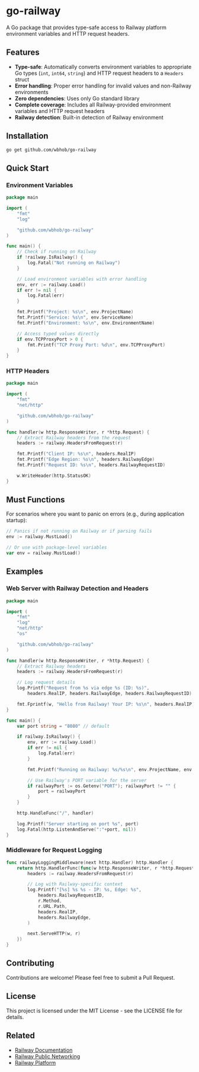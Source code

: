 # go-railway

A Go package that provides type-safe access to Railway platform environment variables and HTTP request headers.

## Features

- **Type-safe**: Automatically converts environment variables to appropriate Go types (`int`, `int64`, `string`) and HTTP request headers to a `Headers` struct
- **Error handling**: Proper error handling for invalid values and non-Railway environments
- **Zero dependencies**: Uses only Go standard library
- **Complete coverage**: Includes all Railway-provided environment variables and HTTP request headers
- **Railway detection**: Built-in detection of Railway environment

## Installation

```bash
go get github.com/wbhob/go-railway
```

## Quick Start

### Environment Variables

```go
package main

import (
    "fmt"
    "log"

    "github.com/wbhob/go-railway"
)

func main() {
    // Check if running on Railway
    if !railway.IsRailway() {
        log.Fatal("Not running on Railway")
    }

    // Load environment variables with error handling
    env, err := railway.Load()
    if err != nil {
        log.Fatal(err)
    }

    fmt.Printf("Project: %s\n", env.ProjectName)
    fmt.Printf("Service: %s\n", env.ServiceName)
    fmt.Printf("Environment: %s\n", env.EnvironmentName)

    // Access typed values directly
    if env.TCPProxyPort > 0 {
        fmt.Printf("TCP Proxy Port: %d\n", env.TCPProxyPort)
    }
}
```

### HTTP Headers

```go
package main

import (
    "fmt"
    "net/http"

    "github.com/wbhob/go-railway"
)

func handler(w http.ResponseWriter, r *http.Request) {
    // Extract Railway headers from the request
    headers := railway.HeadersFromRequest(r)

    fmt.Printf("Client IP: %s\n", headers.RealIP)
    fmt.Printf("Edge Region: %s\n", headers.RailwayEdge)
    fmt.Printf("Request ID: %s\n", headers.RailwayRequestID)

    w.WriteHeader(http.StatusOK)
}
```

## Must Functions

For scenarios where you want to panic on errors (e.g., during application startup):

```go
// Panics if not running on Railway or if parsing fails
env := railway.MustLoad()

// Or use with package-level variables
var env = railway.MustLoad()
```

## Examples

### Web Server with Railway Detection and Headers

```go
package main

import (
    "fmt"
    "log"
    "net/http"
    "os"

    "github.com/wbhob/go-railway"
)

func handler(w http.ResponseWriter, r *http.Request) {
    // Extract Railway headers
    headers := railway.HeadersFromRequest(r)

    // Log request details
    log.Printf("Request from %s via edge %s (ID: %s)",
        headers.RealIP, headers.RailwayEdge, headers.RailwayRequestID)

    fmt.Fprintf(w, "Hello from Railway! Your IP: %s\n", headers.RealIP)
}

func main() {
    var port string = "8080" // default

    if railway.IsRailway() {
        env, err := railway.Load()
        if err != nil {
            log.Fatal(err)
        }

        fmt.Printf("Running on Railway: %s/%s\n", env.ProjectName, env.ServiceName)

        // Use Railway's PORT variable for the server
        if railwayPort := os.Getenv("PORT"); railwayPort != "" {
            port = railwayPort
        }
    }

    http.HandleFunc("/", handler)

    log.Printf("Server starting on port %s", port)
    log.Fatal(http.ListenAndServe(":"+port, nil))
}
```

### Middleware for Request Logging

```go
func railwayLoggingMiddleware(next http.Handler) http.Handler {
    return http.HandlerFunc(func(w http.ResponseWriter, r *http.Request) {
        headers := railway.HeadersFromRequest(r)

        // Log with Railway-specific context
        log.Printf("[%s] %s %s - IP: %s, Edge: %s",
            headers.RailwayRequestID,
            r.Method,
            r.URL.Path,
            headers.RealIP,
            headers.RailwayEdge,
        )

        next.ServeHTTP(w, r)
    })
}
```

## Contributing

Contributions are welcome! Please feel free to submit a Pull Request.

## License

This project is licensed under the MIT License - see the LICENSE file for details.

## Related

- [Railway Documentation](https://docs.railway.com/reference/variables#railway-provided-variables)
- [Railway Public Networking](https://docs.railway.com/reference/public-networking)
- [Railway Platform](https://railway.app)
